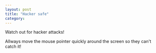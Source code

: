 ```yaml
---
layout: post
title: "Hacker safe"
category: 
---
```


Watch out for hacker attacks!

Allways move the mouse pointer quickly around the screen so they can't catch it!